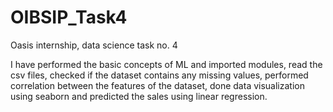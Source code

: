 # OIBSIP_Task4
Oasis internship, data science task no. 4

I have performed the basic concepts of ML and imported modules, read the csv files, checked if the dataset contains any missing values, performed correlation between the features of the dataset, done data visualization using seaborn and predicted the sales using linear regression.
